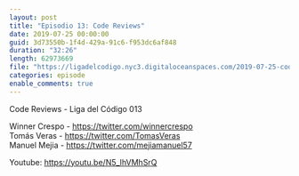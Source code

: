 ```yaml
---
layout: post
title: "Episodio 13: Code Reviews"
date: 2019-07-25 00:00:00
guid: 3d73550b-1f4d-429a-91c6-f953dc6af848
duration: "32:26"
length: 62973669
file: "https://ligadelcodigo.nyc3.digitaloceanspaces.com/2019-07-25-code-reviews.mp3"
categories: episode
enable_comments: true
---
```


Code Reviews - Liga del Código 013

Winner Crespo - https://twitter.com/winnercrespo
<br/>Tomás Veras - https://twitter.com/TomasVeras
<br/>Manuel Mejia - https://twitter.com/mejiamanuel57

Youtube: https://youtu.be/N5_lhVMhSrQ
